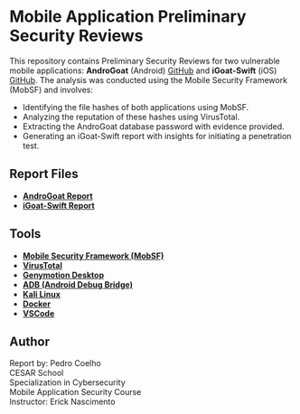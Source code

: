 # Mobile Application Preliminary Security Reviews

This repository contains Preliminary Security Reviews for two vulnerable mobile applications: **AndroGoat** (Android) [GitHub](https://github.com/satishpatnayak/AndroGoat) and **iGoat-Swift** (iOS) [GitHub](https://github.com/OWASP/iGoat-Swift). The analysis was conducted using the Mobile Security Framework (MobSF) and involves:

- Identifying the file hashes of both applications using MobSF.  
- Analyzing the reputation of these hashes using VirusTotal.  
- Extracting the AndroGoat database password with evidence provided.  
- Generating an iGoat-Swift report with insights for initiating a penetration test.  

## Report Files
- **[AndroGoat Report](androgoat.md)**
- **[iGoat-Swift Report](igoat-swift.md)**

## Tools
- **[Mobile Security Framework (MobSF)](https://github.com/MobSF/Mobile-Security-Framework-MobSF)**
- **[VirusTotal](https://www.virustotal.com/)**
- **[Genymotion Desktop](https://docs.genymotion.com/desktop/)**
- **[ADB (Android Debug Bridge)](https://developer.android.com/studio/command-line/adb)**
- **[Kali Linux](https://www.kali.org/)**
- **[Docker](https://www.docker.com/)**
- **[VSCode](https://code.visualstudio.com/)**

## Author
Report by: Pedro Coelho  
CESAR School  
Specialization in Cybersecurity  
Mobile Application Security Course  
Instructor: Erick Nascimento
